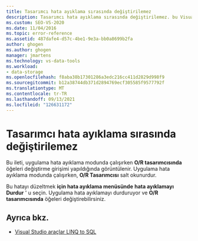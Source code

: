 ```yaml
---
title: Tasarımcı hata ayıklama sırasında değiştirilemez
description: Tasarımcı hata ayıklama sırasında değiştirilemez. bu Visual Studio Nesne İlişkisel Tasarımcısı (O/R Designer) iletisiyle ilgili bilgileri görüntüleyin.
ms.custom: SEO-VS-2020
ms.date: 11/04/2016
ms.topic: error-reference
ms.assetid: 487dafe4-d57c-4be1-9e3a-bb0a8699b2fa
author: ghogen
ms.author: ghogen
manager: jmartens
ms.technology: vs-data-tools
ms.workload:
- data-storage
ms.openlocfilehash: f8aba38b17301286a3edc216cc411d2829d998f9
ms.sourcegitcommit: b12a38744db371d2894769ecf305585f9577792f
ms.translationtype: MT
ms.contentlocale: tr-TR
ms.lasthandoff: 09/13/2021
ms.locfileid: "126631172"
---
```

# <a name="the-designer-cannot-be-modified-while-debugging"></a>Tasarımcı hata ayıklama sırasında değiştirilemez

Bu ileti, uygulama hata ayıklama modunda çalışırken **O/R tasarımcısında** öğeleri değiştirme girişimi yapıldığında görüntülenir. Uygulama hata ayıklama modunda çalışırken, **O/R Tasarımcısı** salt okunurdur.

Bu hatayı düzeltmek **için hata ayıklama menüsünde** **hata ayıklamayı Durdur** ' u seçin. Uygulama hata ayıklamayı durduruyor ve **O/R tasarımcısında** öğeleri değiştirebilirsiniz.

## <a name="see-also"></a>Ayrıca bkz.

- [Visual Studio araçlar LINQ to SQL](../data-tools/linq-to-sql-tools-in-visual-studio2.md)
